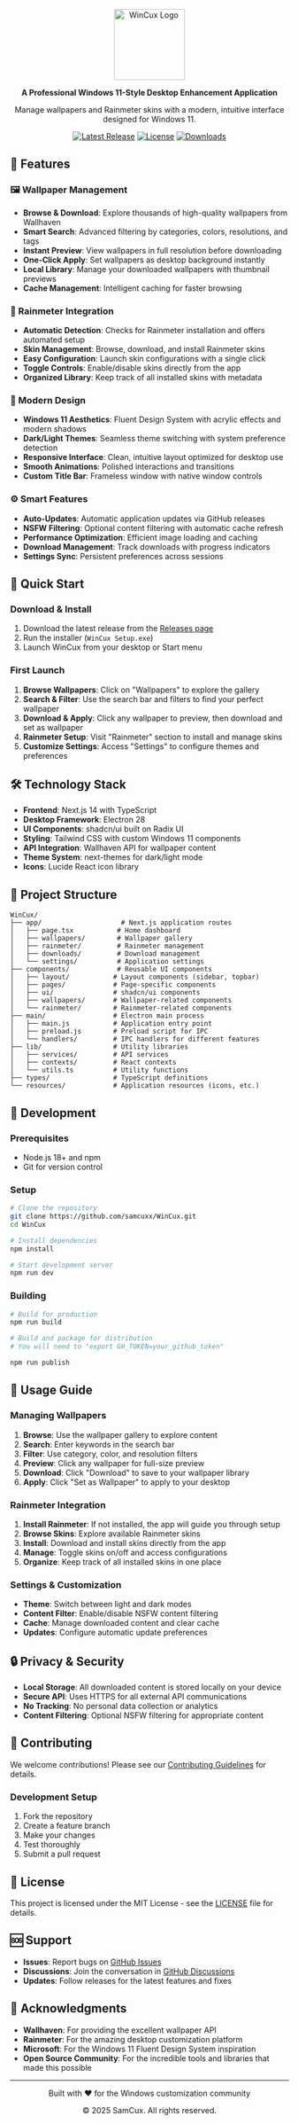 <div align="center">
  <img src="resources/icon.png" alt="WinCux Logo" width="128" height="128">
  
  **A Professional Windows 11-Style Desktop Enhancement Application**
  
  Manage wallpapers and Rainmeter skins with a modern, intuitive interface designed for Windows 11.
  
  [![Latest Release](https://img.shields.io/github/v/release/samcuxx/WinCux?style=flat-square)](https://github.com/samcuxx/WinCux/releases)
  [![License](https://img.shields.io/github/license/samcuxx/WinCux?style=flat-square)](LICENSE)
  [![Downloads](https://img.shields.io/github/downloads/samcuxx/WinCux/total?style=flat-square)](https://github.com/samcuxx/WinCux/releases)
</div>

## 🌟 Features

### 🖼️ Wallpaper Management
- **Browse & Download**: Explore thousands of high-quality wallpapers from Wallhaven
- **Smart Search**: Advanced filtering by categories, colors, resolutions, and tags
- **Instant Preview**: View wallpapers in full resolution before downloading
- **One-Click Apply**: Set wallpapers as desktop background instantly
- **Local Library**: Manage your downloaded wallpapers with thumbnail previews
- **Cache Management**: Intelligent caching for faster browsing

### 🌈 Rainmeter Integration
- **Automatic Detection**: Checks for Rainmeter installation and offers automated setup
- **Skin Management**: Browse, download, and install Rainmeter skins
- **Easy Configuration**: Launch skin configurations with a single click
- **Toggle Controls**: Enable/disable skins directly from the app
- **Organized Library**: Keep track of all installed skins with metadata

### 🎨 Modern Design
- **Windows 11 Aesthetics**: Fluent Design System with acrylic effects and modern shadows
- **Dark/Light Themes**: Seamless theme switching with system preference detection
- **Responsive Interface**: Clean, intuitive layout optimized for desktop use
- **Smooth Animations**: Polished interactions and transitions
- **Custom Title Bar**: Frameless window with native window controls

### ⚙️ Smart Features
- **Auto-Updates**: Automatic application updates via GitHub releases
- **NSFW Filtering**: Optional content filtering with automatic cache refresh
- **Performance Optimization**: Efficient image loading and caching
- **Download Management**: Track downloads with progress indicators
- **Settings Sync**: Persistent preferences across sessions

## 🚀 Quick Start

### Download & Install
1. Download the latest release from the [Releases page](https://github.com/samcuxx/WinCux/releases)
2. Run the installer (`WinCux Setup.exe`)
3. Launch WinCux from your desktop or Start menu

### First Launch
1. **Browse Wallpapers**: Click on "Wallpapers" to explore the gallery
2. **Search & Filter**: Use the search bar and filters to find your perfect wallpaper
3. **Download & Apply**: Click any wallpaper to preview, then download and set as wallpaper
4. **Rainmeter Setup**: Visit "Rainmeter" section to install and manage skins
5. **Customize Settings**: Access "Settings" to configure themes and preferences

## 🛠️ Technology Stack

- **Frontend**: Next.js 14 with TypeScript
- **Desktop Framework**: Electron 28
- **UI Components**: shadcn/ui built on Radix UI
- **Styling**: Tailwind CSS with custom Windows 11 components
- **API Integration**: Wallhaven API for wallpaper content
- **Theme System**: next-themes for dark/light mode
- **Icons**: Lucide React icon library

## 📁 Project Structure

```
WinCux/
├── app/                    # Next.js application routes
│   ├── page.tsx           # Home dashboard
│   ├── wallpapers/        # Wallpaper gallery
│   ├── rainmeter/         # Rainmeter management
│   ├── downloads/         # Download management
│   └── settings/          # Application settings
├── components/            # Reusable UI components
│   ├── layout/           # Layout components (sidebar, topbar)
│   ├── pages/            # Page-specific components
│   ├── ui/               # shadcn/ui components
│   ├── wallpapers/       # Wallpaper-related components
│   └── rainmeter/        # Rainmeter-related components
├── main/                 # Electron main process
│   ├── main.js           # Application entry point
│   ├── preload.js        # Preload script for IPC
│   └── handlers/         # IPC handlers for different features
├── lib/                  # Utility libraries
│   ├── services/         # API services
│   ├── contexts/         # React contexts
│   └── utils.ts          # Utility functions
├── types/                # TypeScript definitions
└── resources/            # Application resources (icons, etc.)
```

## 🔧 Development

### Prerequisites
- Node.js 18+ and npm
- Git for version control

### Setup
```bash
# Clone the repository
git clone https://github.com/samcuxx/WinCux.git
cd WinCux

# Install dependencies
npm install

# Start development server
npm run dev
```

### Building
```bash
# Build for production
npm run build

# Build and package for distribution
# You will need to "export GH_TOKEN=your_github_token"

npm run publish
```

## 🎯 Usage Guide

### Managing Wallpapers
1. **Browse**: Use the wallpaper gallery to explore content
2. **Search**: Enter keywords in the search bar
3. **Filter**: Use category, color, and resolution filters
4. **Preview**: Click any wallpaper for full-size preview
5. **Download**: Click "Download" to save to your wallpaper library
6. **Apply**: Click "Set as Wallpaper" to apply to your desktop

### Rainmeter Integration
1. **Install Rainmeter**: If not installed, the app will guide you through setup
2. **Browse Skins**: Explore available Rainmeter skins
3. **Install**: Download and install skins directly from the app
4. **Manage**: Toggle skins on/off and access configurations
5. **Organize**: Keep track of all installed skins in one place

### Settings & Customization
- **Theme**: Switch between light and dark modes
- **Content Filter**: Enable/disable NSFW content filtering
- **Cache**: Manage downloaded content and clear cache
- **Updates**: Configure automatic update preferences

## 🔒 Privacy & Security

- **Local Storage**: All downloaded content is stored locally on your device
- **Secure API**: Uses HTTPS for all external API communications
- **No Tracking**: No personal data collection or analytics
- **Content Filtering**: Optional NSFW filtering for appropriate content

## 🤝 Contributing

We welcome contributions! Please see our [Contributing Guidelines](CONTRIBUTING.md) for details.

### Development Setup
1. Fork the repository
2. Create a feature branch
3. Make your changes
4. Test thoroughly
5. Submit a pull request

## 📝 License

This project is licensed under the MIT License - see the [LICENSE](LICENSE) file for details.

## 🆘 Support

- **Issues**: Report bugs on [GitHub Issues](https://github.com/samcuxx/WinCux/issues)
- **Discussions**: Join the conversation in [GitHub Discussions](https://github.com/samcuxx/WinCux/discussions)
- **Updates**: Follow releases for the latest features and fixes

## 🙏 Acknowledgments

- **Wallhaven**: For providing the excellent wallpaper API
- **Rainmeter**: For the amazing desktop customization platform
- **Microsoft**: For the Windows 11 Fluent Design System inspiration
- **Open Source Community**: For the incredible tools and libraries that made this possible

---

<div align="center">
  <p>Built with ❤️ for the Windows customization community</p>
  <p>© 2025 SamCux. All rights reserved.</p>
</div>
